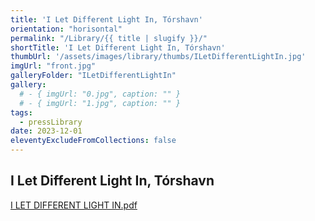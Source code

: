 ```yaml
---
title: 'I Let Different Light In, Tórshavn'
orientation: "horisontal"
permalink: "/Library/{{ title | slugify }}/"
shortTitle: 'I Let Different Light In, Tórshavn'
thumbUrl: '/assets/images/library/thumbs/ILetDifferentLightIn.jpg'
imgUrl: "front.jpg"
galleryFolder: "ILetDifferentLightIn"
gallery:
  # - { imgUrl: "0.jpg", caption: "" }
  # - { imgUrl: "1.jpg", caption: "" }
tags:
  - pressLibrary
date: 2023-12-01
eleventyExcludeFromCollections: false
---
```



<div class="Txt">
  <h2>I Let Different Light In, Tórshavn</h2>
  <p><a href="/assets/images/library/galleries/ILetDifferentLightIn/I LET DIFFERENT LIGHT IN.pdf" target="_blank">I LET DIFFERENT LIGHT IN.pdf</a></p>
</div>
